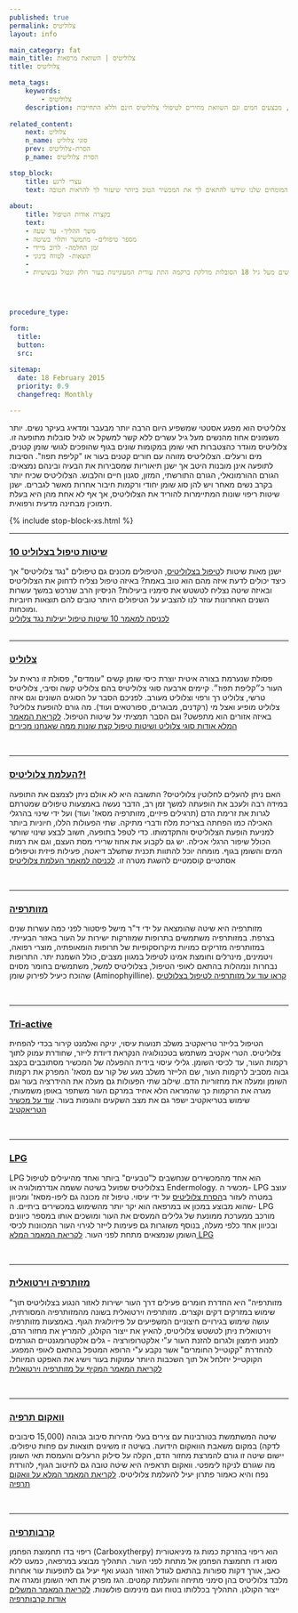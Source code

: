 ```yaml
---
published: true
permalink: צלוליטיס
layout: info

main_category: fat
main_title: צלוליטיס | השוואת מרפאות
title: צלוליטיס

meta_tags:
    keywords:
        - צלוליטיס
    description: צלוליטיס - המדריך המקיף לטיפול בצלוליטיס, סקירת 20 המכשירים המובילים, מטפלים מומלצים, טיפים, מחירונים, מבצעים חמים וגם השוואת מחירים לטיפולי צלוליטיס חינם וללא התחייבות
    
related_content:
    next: צלוליט
    n_name: סוגי צלוליט
    prev: הסרת-צלוליטיס
    p_name: הסרת צלוליטיס

stop_block: 
    title: עצרי לרגע
    text: מעוניינת לטפל בטקסטורת הגוף? סובלת ממרקם עור גבשושי ומבליטות באזורים שונים? העלמת צלוליטיס והצטברויות שומנים מתחת לעור הוא הליך שמבוצע ללא ניתוח וע״י מגוון מכשירים מתקדמים וחדשניים המבטיחים תוצאה מושלמת, התייעצי עם המומחים שלנו שידעו להתאים לך את המכשיר הטוב ביותר שיעזור לך להראות חטובה.
    
about:
    title: בקצרה אודות הטיפול
    text: 
    - משך ההליך- עד שעה
    - מספר טיפולים- מתמשך ותלוי בשיטה
    - זמן החלמה- לרוב מיידי
    - תוצאות- לטווח בינוני
    - 
    - העלמת צלוליטיס מתאימה בדרך כלל לנשים מעל גיל 18 הסובלות מדלקת ברקמה התת עורית המעוניינות בעור חלק ונטול גבשושיות


   

procedure_type: 

form:
  title: 
  button: 
  src:
  
sitemap: 
  date: 18 February 2015
  priority: 0.9
  changefreq: Monthly

---
```

צלוליטיס הוא מפגע אסטטי שמשפיע היום הרבה יותר מבעבר ומדאיג בעיקר נשים. יותר משמונים אחוז מהנשים מעל גיל עשרים ללא קשר למשקל או לגיל סובלות מתופעה זו. צלוליטיס מוגדר כהצטברות תאי שומן במקומות שונים בגוף שהופכים לגושי שומן קטנים, מים ורעלים. הצלוליטיס מזוהה עם חורים קטנים בעור או "קליפת תפוז". הסיבות לתופעה אינן מובנות היטב אך ישנן תיאוריות שמסבירות את הבעיה ובינהם נמצאים: הגורם ההורמונאלי, הגורם התורשתי, המזון, סגנון חיים והלבוש. הצלוליטיס שכיח יותר בקרב נשים מאחר ויש להן סוג שומן יחודי ורקמות חיבור אחרות מאשר לגברים. ישנן שיטות ריפוי שונות המתיימרות להוריד את הצלוליטיס, אך אף לא אחת מהן היא בעלת תימוכין מבחינה מדעית ורפואית.

 {% include stop-block-xs.html %}  

- - - - - -
 
###  [10 שיטות טיפול בצלוליט](/טיפול-בצלוליט)

ישנן מאות שיטות ל[טיפול בצלוליטיס](/טיפול-בצלוליטיס), הטיפולים מכונים גם טיפולים "נגד צלוליטיס" אך כיצד יכולים לדעת איזה מהם הוא טוב באמת? באיזה טיפול נצליח לדחוק את הצלוליטיס ובאיזה שיטה נצליח לטשטש את סימניו ביעילות? הניסיון הרב שנרכש במשך עשרות השנים האחרונות עוזר לנו להצביע על הטיפולים היותר טובים להם תוצאות חיוביות ומוכחות.  
[לכניסה למאמר 10 שיטות טיפול יעילות נגד צלוליט](/טיפול-בצלוליט)  
 

- - - - - 

###  [צלוליט](/צלוליט)

פסולת שנערמת בצורה איטית יוצרת כיסי שומן קשים "עומדים", פסולת זו נראית על העור כ״קליפת תפוז״. קיימים ארבעה סוגי צלוליטיס בהם צלוליט קשה וסיבי, צלוליטיס טרשי, צלוליט רך ורפוי וצלוליט מעורב. לפניכם הסבר על הסוגים השונים וגם איזה צלוליט מופיע ואצל מי (רקדנים, מבוגרים, ספורטאים ועוד). מה גורם להופעת צלוליט? באיזה אזורים הוא מתפשט? וגם הסבר תמציתי על שיטות הטיפול.
[לקריאת המאמר המלא אודות סוגי צלוליט ושיטות טיפול קצת שונות ממה שאנחנו מכירים](/צלוליט)
  
 

- - - - - -

###  [העלמת צלוליטיס?!](/העלמת-צלוליטיס)

האם ניתן להעלים לחלוטין צלוליטיס? התשובה היא לא אולם ניתן לצמצם את התופעה במידה רבה ולעכב את הופעתה למשך זמן רב, הדבר נעשה באמצעות טיפולים שמטרתם לגרות את זרימת הדם (תרגילים פיזיים, מזותרפיה מסאז' ועוד) ועל ידי שינוי בהרגלי האכילה כמו הפחתה בצריכת מלח ודברי מתיקה. שתי הפעולות הללו, חיוניות ביותר למניעת הופעת הצלוליטיס והתקדמותו. כדי לטפל בתופעה, חשוב לבצע שינוי שורשי הכולל שיפור הרגלי אכילה. יש גם לקבוע את אחוז שרירי מסת העצם, וגם את רמות המים והשומן בגוף. מומחה יוכל להתוות תכנית שתשלב דיאטה, פעילות פיזית וטיפולים אסתטיים קוסמטיים להשגת מטרה זו.
[לכניסה למאמר העלמת צלוליטיס](/העלמת-צלוליטיס)
  
 

- - - - - -


###  [מזותרפיה](/מזותרפיה)

מזותרפיה היא שיטה שהומצאה על ידי ד"ר מישל פיסטור לפני כמה עשרות שנים בצרפת. במזותרפיה משתמשים בתרופות שמוזרקות ישירות על העור באזור הבעייתי. במזותרפיה מזריקים כמויות מיקרוסקופיות של תרופות הומאופתיה, מוצרי רפואה, ויטמינים, מינרלים וחומצת אמינו לטיפול במגוון מצבים, כולל השמנת יתר. התרופות נבחרות ונמהלות בהתאם לאופי הטיפול, בצלוליטיס למשל, משתמשים בחומר מסוים שהוכח כיעיל לפירוק שומן (Aminophyilline). 
[קראו עוד על מזותרפיה לטיפול בצלולטיס](/מזותרפיה)
  
 

- - - - - -

###  [Tri-active](/טריאקטיב)

הטיפול בלייזר טריאקטיב משלב תנועות עיסוי, יניקה ואלמנט קירור בכדי להפחית צלוליטיס. הטרי אקטיב משתמש בטכנולוגיה הנקראת דיודת לייזר, שחודרת עמוק לתוך רקמות העור, עד לכיסי השומן. גלילי עיסוי בידית ההפעלה של המכשיר מסתובבים בקצב גבוה מסביב לרקמות העור, שם הלייזר משלב מגע של קור עם מסאז' המפרק את רקמות השומן ומעלה את מחזוריות הדם. שילוב שתי הפעולות גם מעלה את ההידרציה בעור וגם מגרה את הרקמות כך שהמראה הלא אחיד במרקם העור משתפר באופן משמעותי, שימוש בטריאקטיב ישפר גם את מצב השקעים והגומות בעור.
[עוד על מכשיר הטריאקטיב](/טריאקטיב)
  
 

- - - - - -

###  [LPG](/lpg)

LPG הוא אחד מהמכשירים שנחשבים ל"טבעיים" ביותר ואחד מהיעילים לטיפול בצלוליטיס שפועל בשיטה ששמה אנדרמולוגיה או Endermology. מכשיר ה- LPG עוצב במטרה לעזור ב[הסרת צלוליטיס](/הסרת-צלוליטיס) על ידי עיסוי. טיפול זה מכונה גם ליפו-מסאז' ומכיוון שהוא מבוצע במכון או במרפאה הוא יקר יותר מהשימוש במכשירים ביתיים. ה- LPG מורכב ממערכת ממונעת של גלילים המעסים את העור ומושכים אותו במספר כיוונים ובכיוון אחד כלפי מעלה, בנוסף משוגרות גם פעימות לייזר לגירוי העור המכוונות לכיסי השומן שנמצאים מתחת לפני העור.
[לקריאת המאמר המלא LPG](/lpg) 
  
 

- - - - - -

###  [מזותרפיה וירטואלית](/מזותרפיה-וירטואלית)

"מזותרפיה" היא החדרת חומרים פעילים דרך העור ישירות לאזור הנגוע בצלוליטיס תוך שימוש במזרקים דקים וקצרים. מזותרפיה וירטואלית בשונה מהמזותרפיה המסורתית, עושה שימוש בגירויים חיצוניים המשפיעים על פיזיולוגית הגוף. באמצעות מזותרפיה וירטואלית ניתן לטשטש צלוליטיס, להאיץ את ייצור הקולגן, להמריץ את מחזור הדם, למנוע חימצון ולגרום להזנת העור ע"י אלקטרופורציה - גלים אלקטרומגנטיים הגורמים להחדרת "קקוטייל החומרים" אשר נקבע ע"י הרופא המטפל בהתאם לאופי המפגע. הקוקטייל יחלחל אל תוך השכבות היותר עמוקות בעור וישיג את האפקט המיוחל.
[לקריאת המאמר המקיף על מזותרפיה וירטואלית](/מזותרפיה-וירטואלית)
  
 

- - - - - -

###  [וואקום תרפיה](/תרפיה-וואקום)

שיטה המשתמשת בטורבינות עם צירים בעלי מהירות סיבוב גבוהה (15,000 סיבובים לדקה) במקום משאבת הוואקום הידועה. בשיטה זו משיגים תוצאות עם פחות טיפולים. יישום שיטה זו גורם להמרצת מחזור הדם, הקלה על סילוק הרעלים והעמסת תאי השומן מה שגורם לניקוז לימפטי. וואקום תראפיה היא שיטה טובה גם לחיטוב הגוף, להורדת נפח והיא כאמור פתרון יעיל להעלמת צלוליטיס.
[לקריאת המאמר המלא על וואקום תרפיה](/תרפיה-וואקום)
  
 

- - - - - -

###  [קרבותרפיה](/קרבותרפיה)

ריפוי בדו תחמוצת הפחמן (Carboxytherpy) הוא ריפוי בהזרקת כמות גז מיניאטורית מסוג דו תחמוצת הפחמן אל מתחת לפני העור. התהליך מבוצע במרפאה, כמעט ללא כאב, אורך דקות ספורות בהתאם לגודל האזור הנגוע ואף יעיל גם לתופעות עור אחרות מלבד צלוליטיס בהן סימני מתיחה והעלמת קמטים. הגז מפרק את תאי השומן ומגרה את ייצור הקולגן. התהליך בכללותו בטוח ועם מינימום פולשנות.
[לקריאת המאמר המשלים אודות קרבותרפיה](/קרבותרפיה)